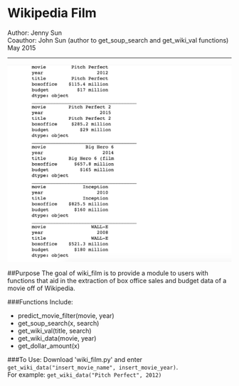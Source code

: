 # Wikipedia Film
Author: Jenny Sun <br />
Coauthor: John Sun (author to get_soup_search and get_wiki_val functions) <br />
May 2015
___________________________________________________________________________________________________________________________
![bb7k-overview](https://raw.githubusercontent.com/jennyzsun/wiki_film/master/wikifilm.png)

##Purpose
The goal of wiki_film is to provide a module to users with functions that aid in the extraction of box office sales and budget data of a movie off of Wikipedia. <br />

###Functions Include:
* predict_movie_filter(movie, year) 
* get_soup_search(x, search) 
* get_wiki_val(title, search) 
* get_wiki_data(movie, year) 
* get_dollar_amount(x) 

###To Use:
Download 'wiki_film.py' and enter `get_wiki_data("insert_movie_name", insert_movie_year)`. <br />
For example: `get_wiki_data("Pitch Perfect", 2012)`
